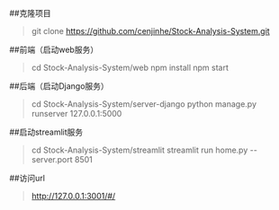 ##克隆项目
 >git clone https://github.com/cenjinhe/Stock-Analysis-System.git

##前端（启动web服务）
 >cd Stock-Analysis-System/web
 >npm install
 >npm start

##后端（启动Django服务）
 >cd Stock-Analysis-System/server-django
 >python manage.py runserver 127.0.0.1:5000

##启动streamlit服务
 >cd Stock-Analysis-System/streamlit
 >streamlit run home.py --server.port 8501

##访问url
 >http://127.0.0.1:3001/#/
